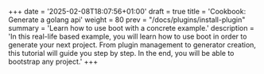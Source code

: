 +++
date = '2025-02-08T18:07:56+01:00'
draft = true
title = 'Cookbook: Generate a golang api'
weight = 80
prev = "/docs/plugins/install-plugin"
summary = 'Learn how to use boot with a concrete example.'
description = 'In this real-life based example, you will learn how to use boot in order to generate your next project. From plugin management to generator creation, this tutorial will guide you step by step. In the end, you will be able to bootstrap any project.'
+++

